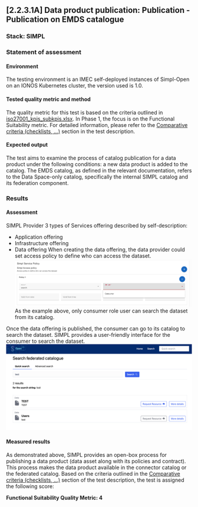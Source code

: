 ## [2.2.3.1A] Data product publication: Publication - Publication on EMDS catalogue
### Stack: SIMPL

### Statement of assessment
#### Environment
The testing environment is an IMEC self-deployed instances of Simpl-Open on an IONOS Kubernetes cluster, the version used is 1.0.

#### Tested quality metric and method
The quality metric for this test is based on the criteria outlined in [iso27001_kpis_subkpis.xlsx](../../../../../design_decisions/background_info/iso27001_kpis_subkpis.xlsx). In Phase 1, the focus is on the Functional Suitability metric. For detailed information, please refer to the [Comparative criteria (checklists, ...)](./test.md#comparative-criteria-checklists-) section in the test description.

#### Expected output
The test aims to examine the process of catalog publication for a data product under the following conditions: a new data product is added to the catalog. The EMDS catalog, as defined in the relevant documentation,
refers to the Data Space-only catalog, specifically the internal SIMPL catalog and its federation component.

### Results
#### Assessment

SIMPL Provider 3 types of Services offering described by self-description:
- Application offering
- Infrastructure offering
- Data offering
When creating the data offering, the data provider could set access policy to define who can access the dataset.
![SIMPL_access_policy.png](SIMPL_access_policy.png)
As the example above, only consumer role user can search the dataset from its catalog.

Once the data offering is published, the consumer can go to its catalog to search the dataset. SIMPL provides a user-friendly interface for the consumer to search the dataset.
![SIMPL_search_dataset.png](SIMPL_search_dataset.png)

#### Measured results
As demonstrated above, SIMPL provides an open-box process for publishing a data product (data asset along with its policies and contract). This process makes the data product available in the connector catalog or the federated catalog. Based on the criteria outlined in the [Comparative criteria (checklists, ...)](./test.md#comparative-criteria-checklists-) section of the test description, the test is assigned the following score:

**Functional Suitability Quality Metric: 4**
